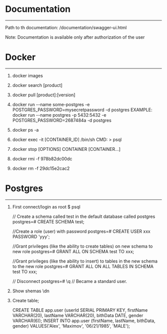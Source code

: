 # Documentation
*********************

Path to th documentation: 
/documentation/swagger-ui.html

Note: Documentation is available only after authorization of the user

# Docker
********************************

1. docker images

2. docker search [product]

3. docker pull [product]:[version]

4. docker run --name some-postgres -e POSTGRES_PASSWORD=mysecretpassword -d postgres
    EXAMPLE: docker run --name postgres -p 5432:5432 -e POSTGRES_PASSWORD=2687484a -d postgres

5. docker ps -a

6. docker exec -it [CONTAINER_ID] /bin/sh
    CMD: > psql

7.  docker stop [OPTIONS] CONTAINER [CONTAINER...]

8.   docker rmi -f 978b82dc00dc

9.   docker rm -f 29dc15e2cac2


# Postgres
********************************

1. First connect/login as root
	$ psql

	// Create a schema called test in the default database called postgres
	postgres=# CREATE SCHEMA test;

	//Create a role (user) with password
	postgres=# CREATE USER xxx PASSWORD 'yyy';

	//Grant privileges (like the ability to create tables) on new schema to new role
	postgres=# GRANT ALL ON SCHEMA test TO xxx;

	//Grant privileges (like the ability to insert) to tables in the new schema to the new role
	postgres=# GRANT ALL ON ALL TABLES IN SCHEMA test TO xxx;

	// Disconnect
	postgres=# \q
	// Became a standard user.

2. Show shemas
	\dn

3. Create table;

	CREATE TABLE app.user (userId SERIAL PRIMARY KEY, firstName VARCHAR(20), lastName VARCHAR(20), bithData DATE, gender VARCHAR(6));
	INSERT INTO app.user (firstName, lastName, bithData, gender) VALUES('Alex', 'Maximov', '06/21/1985', 'MALE');
